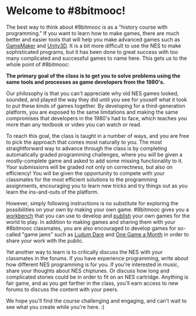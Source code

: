 Welcome to #8bitmooc!
=====================

The best way to think about #8bitmooc is as a "history course with programming."
If you want to learn how to make games, there are much better and easier tools
that will help you make advanced games such as [GameMaker](http://yoyogames.com)
and [Unity3D](http://unity3d.com). It is a bit more difficult to use the NES
to make sophisticated programs, but it has been done to great success with too
many complicated and successful games to name here. This gets us to the whole
point of #8bitmooc:

**The primary goal of the class is to get you to solve problems using the same
tools and processes as game developers from the 1980's.**

Our philosophy is that you can't appreciate why old NES games looked, sounded,
and played the way they did until you see for youself what it took to put these
kinds of games together. By developing for a third-generation platform, you are
exposed to the same limitations and making the same compromises that developers
in the 1980's had to face, which teaches you more than any textbook or video
you can watch or read.

To reach this goal, the class is taught in a number of ways, and you are free
to pick the approach that comes most naturally to you. The most straightforward
way to advance through the class is by completing automatically graded
programming challenges, where you will be given a mostly-complete game and
asked to add some missing functionality to it. Your submissions will be graded
not only on correctness, but also on efficiency! You will be given the
opportunity to compete with your classmates for the most efficient solutions to
the programming assignments, encouraging you to learn new tricks and try things
out as you learn the ins-and-outs of the platform.

However, simply following instructions is no substitute for exploring the
possibilities on your own by making your own game. #8bitmooc gives you a
[workbench](http://learn.8bitmooc.org/project/) that you can use to develop and
[publish](http://learn.8bitmooc.org/arcade/) your own games for the world to
play. In addition to making games and sharing them with your #8bitmooc classmates,
you are also encouraged to develop games for so-called "game jams" such as
[Ludum Dare](http://ludumdare.com) and [One Game a Month](http://onegameamonth.com)
in order to share your work with the public.

Yet another way to learn is to critically discuss the NES with your classmates in
the forums. If you have experience programming, write about how different NES
programming is for you. If you're interested in music, share your thoughts about
NES chiptunes. Or discuss how long and complicated stories could be in order
to fit on an NES cartridge. Anything is fair game, and as you get farther in
the class, you'll earn access to new forums to discuss the content with your
peers.

We hope you'll find the course challenging and engaging, and can't wait to see
what you create while you're here. :)

